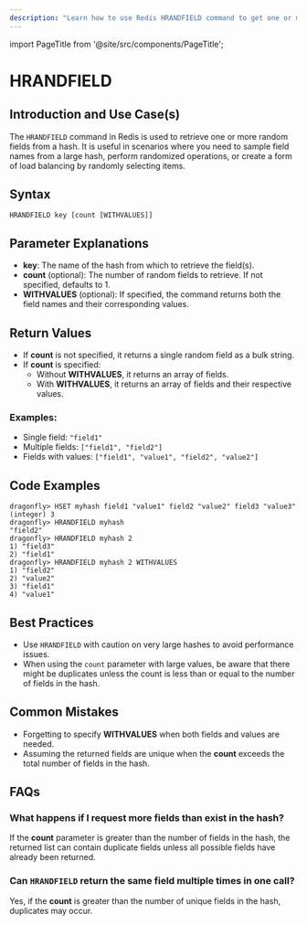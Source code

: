 ```yaml
---
description: "Learn how to use Redis HRANDFIELD command to get one or more random fields from a hash. Add randomness in your data fetching."
---
```


import PageTitle from '@site/src/components/PageTitle';

# HRANDFIELD

<PageTitle title="Redis HRANDFIELD Explained (Better Than Official Docs)" />

## Introduction and Use Case(s)

The `HRANDFIELD` command in Redis is used to retrieve one or more random fields from a hash. It is useful in scenarios where you need to sample field names from a large hash, perform randomized operations, or create a form of load balancing by randomly selecting items.

## Syntax

```plaintext
HRANDFIELD key [count [WITHVALUES]]
```

## Parameter Explanations

- **key**: The name of the hash from which to retrieve the field(s).
- **count** (optional): The number of random fields to retrieve. If not specified, defaults to 1.
- **WITHVALUES** (optional): If specified, the command returns both the field names and their corresponding values.

## Return Values

- If **count** is not specified, it returns a single random field as a bulk string.
- If **count** is specified:
  - Without **WITHVALUES**, it returns an array of fields.
  - With **WITHVALUES**, it returns an array of fields and their respective values.

### Examples:

- Single field: `"field1"`
- Multiple fields: `["field1", "field2"]`
- Fields with values: `["field1", "value1", "field2", "value2"]`

## Code Examples

```cli
dragonfly> HSET myhash field1 "value1" field2 "value2" field3 "value3"
(integer) 3
dragonfly> HRANDFIELD myhash
"field2"
dragonfly> HRANDFIELD myhash 2
1) "field3"
2) "field1"
dragonfly> HRANDFIELD myhash 2 WITHVALUES
1) "field2"
2) "value2"
3) "field1"
4) "value1"
```

## Best Practices

- Use `HRANDFIELD` with caution on very large hashes to avoid performance issues.
- When using the `count` parameter with large values, be aware that there might be duplicates unless the count is less than or equal to the number of fields in the hash.

## Common Mistakes

- Forgetting to specify **WITHVALUES** when both fields and values are needed.
- Assuming the returned fields are unique when the **count** exceeds the total number of fields in the hash.

## FAQs

### What happens if I request more fields than exist in the hash?

If the **count** parameter is greater than the number of fields in the hash, the returned list can contain duplicate fields unless all possible fields have already been returned.

### Can `HRANDFIELD` return the same field multiple times in one call?

Yes, if the **count** is greater than the number of unique fields in the hash, duplicates may occur.
